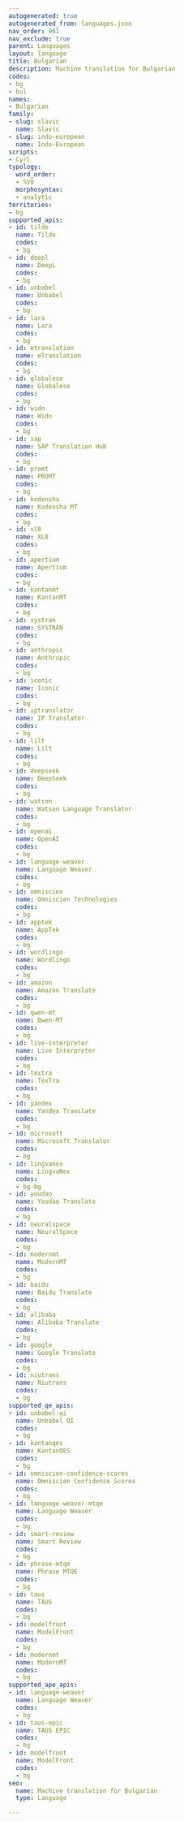 ```yaml
---
autogenerated: true
autogenerated_from: languages.json
nav_order: 961
nav_exclude: true
parent: Languages
layout: language
title: Bulgarian
description: Machine translation for Bulgarian
codes:
- bg
- bul
names:
- Bulgarian
family:
- slug: slavic
  name: Slavic
- slug: indo-european
  name: Indo-European
scripts:
- Cyrl
typology:
  word_order:
  - SVO
  morphosyntax:
  - analytic
territories:
- bg
supported_apis:
- id: tilde
  name: Tilde
  codes:
  - bg
- id: deepl
  name: DeepL
  codes:
  - bg
- id: unbabel
  name: Unbabel
  codes:
  - bg
- id: lara
  name: Lara
  codes:
  - bg
- id: etranslation
  name: eTranslation
  codes:
  - bg
- id: globalese
  name: Globalese
  codes:
  - bg
- id: widn
  name: Widn
  codes:
  - bg
- id: sap
  name: SAP Translation Hub
  codes:
  - bg
- id: promt
  name: PROMT
  codes:
  - bg
- id: kodensha
  name: Kodensha MT
  codes:
  - bg
- id: xl8
  name: XL8
  codes:
  - bg
- id: apertium
  name: Apertium
  codes:
  - bg
- id: kantanmt
  name: KantanMT
  codes:
  - bg
- id: systran
  name: SYSTRAN
  codes:
  - bg
- id: anthropic
  name: Anthropic
  codes:
  - bg
- id: iconic
  name: Iconic
  codes:
  - bg
- id: iptranslator
  name: IP Translator
  codes:
  - bg
- id: lilt
  name: Lilt
  codes:
  - bg
- id: deepseek
  name: DeepSeek
  codes:
  - bg
- id: watson
  name: Watson Language Translator
  codes:
  - bg
- id: openai
  name: OpenAI
  codes:
  - bg
- id: language-weaver
  name: Language Weaver
  codes:
  - bg
- id: omniscien
  name: Omniscien Technologies
  codes:
  - bg
- id: apptek
  name: AppTek
  codes:
  - bg
- id: wordlingo
  name: Wordlingo
  codes:
  - bg
- id: amazon
  name: Amazon Translate
  codes:
  - bg
- id: qwen-mt
  name: Qwen-MT
  codes:
  - bg
- id: live-interpreter
  name: Live Interpreter
  codes:
  - bg
- id: textra
  name: TexTra
  codes:
  - bg
- id: yandex
  name: Yandex Translate
  codes:
  - bg
- id: microsoft
  name: Microsoft Translator
  codes:
  - bg
- id: lingvanex
  name: LingvaNex
  codes:
  - bg-bg
- id: youdao
  name: Youdao Translate
  codes:
  - bg
- id: neuralspace
  name: NeuralSpace
  codes:
  - bg
- id: modernmt
  name: ModernMT
  codes:
  - bg
- id: baidu
  name: Baidu Translate
  codes:
  - bg
- id: alibaba
  name: Alibaba Translate
  codes:
  - bg
- id: google
  name: Google Translate
  codes:
  - bg
- id: niutrans
  name: Niutrans
  codes:
  - bg
supported_qe_apis:
- id: unbabel-qi
  name: Unbabel QI
  codes:
  - bg
- id: kantanqes
  name: KantanQES
  codes:
  - bg
- id: omniscien-confidence-scores
  name: Omniscien Confidence Scores
  codes:
  - bg
- id: language-weaver-mtqe
  name: Language Weaver
  codes:
  - bg
- id: smart-review
  name: Smart Review
  codes:
  - bg
- id: phrase-mtqe
  name: Phrase MTQE
  codes:
  - bg
- id: taus
  name: TAUS
  codes:
  - bg
- id: modelfront
  name: ModelFront
  codes:
  - bg
- id: modernmt
  name: ModernMT
  codes:
  - bg
supported_ape_apis:
- id: language-weaver
  name: Language Weaver
  codes:
  - bg
- id: taus-epic
  name: TAUS EPIC
  codes:
  - bg
- id: modelfront
  name: ModelFront
  codes:
  - bg
seo:
  name: Machine translation for Bulgarian
  type: Language

---
```


